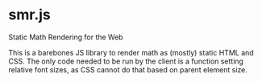 # smr.js
 Static Math Rendering for the Web

This is a barebones JS library to render math as (mostly) static HTML and CSS. The only code needed to be run by the client is a function setting relative font sizes, as CSS cannot do that based on parent element size.
